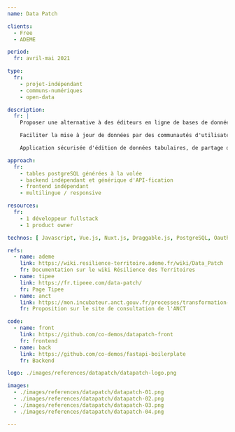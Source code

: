 ```yaml
---
name: Data Patch

clients: 
  - Free
  - ADEME

period: 
  fr: avril-mai 2021

type:
  fr:
    - projet-indépendant
    - communs-numériques
    - open-data

description:
  fr: |
    Proposer une alternative à des éditeurs en ligne de bases de données propriétaires tels que Airtable, en y ajoutant une fonctionnalité de contribution ouverte / modération (s'inspirant de Wikipedia). 

    Faciliter la mise à jour de données par des communautés d'utilisateurs.

    Application sécurisée d'édition de données tabulaires, de partage de données (API, iframe, widget), de gestion de base de données relationnelles, de contribution ouverte et de modération.

approach:
  fr: 
    - tables postgreSQL générées à la volée
    - backend indépendant et générique d'API-fication
    - frontend indépendant
    - multilingue / responsive

resources:
  fr: 
    - 1 développeur fullstack
    - 1 product owner

technos: [ Javascript, Vue.js, Nuxt.js, Draggable.js, PostgreSQL, Oauth2, FastAPI, SocketIO, Y.js, i18n ]

refs:
  - name: ademe
    link: https://wiki.resilience-territoire.ademe.fr/wiki/Data_Patch
    fr: Documentation sur le wiki Résilience des Territoires
  - name: tipee
    link: https://fr.tipeee.com/data-patch/
    fr: Page Tipee
  - name: anct
    link: https://mon.incubateur.anct.gouv.fr/processes/transformation-numerique/f/5/proposals/242
    fr: Proposition sur le site de consultation de l'ANCT

code:
  - name: front
    link: https://github.com/co-demos/datapatch-front
    fr: frontend
  - name: back
    link: https://github.com/co-demos/fastapi-boilerplate
    fr: Backend

logo: ./images/references/datapatch/datapatch-logo.png

images:
  - ./images/references/datapatch/datapatch-01.png
  - ./images/references/datapatch/datapatch-02.png
  - ./images/references/datapatch/datapatch-03.png
  - ./images/references/datapatch/datapatch-04.png

---
```

